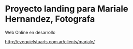 # Proyecto landing para Mariale Hernandez, Fotografa

Web Online en desarrollo

http://ezequielstuarts.com.ar/clients/mariale/
